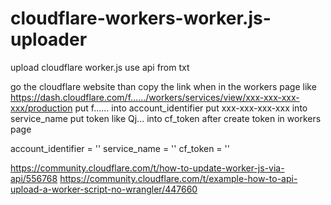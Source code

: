 # cloudflare-workers-worker.js-uploader
upload cloudflare worker.js use api from txt

go the cloudflare website than copy the link when in the workers page
like
https://dash.cloudflare.com/f……/workers/services/view/xxx-xxx-xxx-xxx/production 
put f…… into account_identifier
put xxx-xxx-xxx-xxx into service_name
put token like Qj... into cf_token after create token in workers page

account_identifier = ''
service_name = ''
cf_token = ''

https://community.cloudflare.com/t/how-to-update-worker-js-via-api/556768
https://community.cloudflare.com/t/example-how-to-api-upload-a-worker-script-no-wrangler/447660
